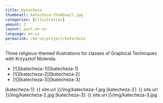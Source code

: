 ```yaml
---
title: Katecheza
thumbnail: katecheza-thumbnail.jpg
categories: [illustration]
amount: 3
layout: post.en-us
language: en-us
permalink: /en-us/project/katecheza
---
```


Three religious-themed illustrations for classes of Graphical Techniques with Krzysztof Molenda.

* [![][katecheza-1]][katecheza-1]
* [![][katecheza-2]][katecheza-2]
* [![][katecheza-3]][katecheza-3]

[katecheza-1]: {{ site.url }}/img/katecheza-1.jpg
[katecheza-2]: {{ site.url }}/img/katecheza-2.jpg
[katecheza-3]: {{ site.url }}/img/katecheza-3.jpg